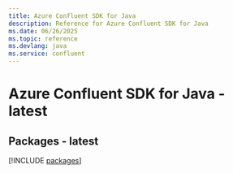```yaml
---
title: Azure Confluent SDK for Java
description: Reference for Azure Confluent SDK for Java
ms.date: 06/26/2025
ms.topic: reference
ms.devlang: java
ms.service: confluent
---
```

# Azure Confluent SDK for Java - latest
## Packages - latest
[!INCLUDE [packages](confluent-index.md)]